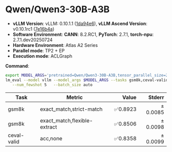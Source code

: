 # Qwen/Qwen3-30B-A3B

- **vLLM Version**: vLLM: 0.10.1.1 ([1da94e6](https://github.com/vllm-project/vllm/commit/1da94e6)), **vLLM Ascend Version**: v0.10.1rc1 ([7e16b4a](https://github.com/vllm-project/vllm-ascend/commit/7e16b4a))  
- **Software Environment**: **CANN**: 8.2.RC1, **PyTorch**: 2.7.1, **torch-npu**: 2.7.1.dev20250724  
- **Hardware Environment**: Atlas A2 Series  
- **Parallel mode**: TP2 + EP
- **Execution mode**: ACLGraph

**Command**:  

```bash
export MODEL_ARGS='pretrained=Qwen/Qwen3-30B-A3B,tensor_parallel_size=2,dtype=auto,trust_remote_code=False,max_model_len=4096,gpu_memory_utilization=0.6,enable_expert_parallel=True'
lm_eval --model vllm --model_args $MODEL_ARGS --tasks gsm8k,ceval-valid \
   --num_fewshot 5   --batch_size auto
```

| Task                  | Metric      | Value     | Stderr |
|-----------------------|-------------|----------:|-------:|
| gsm8k | exact_match,strict-match | ✅0.8923 | ± 0.0085 |
| gsm8k | exact_match,flexible-extract | ✅0.8506 | ± 0.0098 |
| ceval-valid | acc,none | ✅0.8358 | ± 0.0099 |
